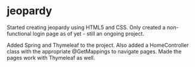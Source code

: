 # jeopardy
Started creating jeopardy using HTML5 and CSS.
Only created a non-functional login page as of yet - still an ongoing project. 

Added Spring and Thymeleaf to the project. Also added a HomeController class with the appropriate @GetMappings to navigate pages. 
Made the pages work with Thymeleaf as well. 
